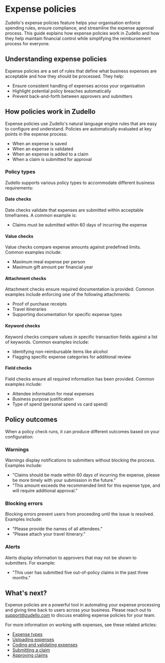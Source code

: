 # Expense policies

Zudello's expense policies feature helps your organisation enforce spending rules, ensure compliance, and streamline the expense approval process. This guide explains how expense policies work in Zudello and how they help maintain financial control while simplifying the reimbursement process for everyone.

## Understanding expense policies

Expense policies are a set of rules that define what business expenses are acceptable and how they should be processed. They help:

- Ensure consistent handling of expenses across your organisation
- Highlight potential policy breaches automatically
- Prevent back-and-forth between approvers and submitters

## How policies work in Zudello

Expense policies use Zudello's natural language engine rules that are easy to configure and understand. Policies are automatically evaluated at key points in the expense process:

- When an expense is saved
- When an expense is validated
- When an expense is added to a claim
- When a claim is submitted for approval

### Policy types

Zudello supports various policy types to accommodate different business requirements:

#### Date checks

Date checks validate that expenses are submitted within acceptable timeframes. A common example is:

- Claims must be submitted within 60 days of incurring the expense

#### Value checks

Value checks compare expense amounts against predefined limits. Common examples include:

- Maximum meal expense per person
- Maximum gift amount per financial year

#### Attachment checks

Attachment checks ensure required documentation is provided. Common examples include enforcing one of the following attachments:

- Proof of purchase receipts
- Travel itineraries
- Supporting documentation for specific expense types

#### Keyword checks

Keyword checks compare values in specific transaction fields against a list of keywords. Common examples include:

- Identifying non-reimbursable items like alcohol
- Flagging specific expense categories for additional review

#### Field checks

Field checks ensure all required information has been provided. Common examples include:

- Attendee information for meal expenses
- Business purpose justification
- Type of spend (personal spend vs card spend)

## Policy outcomes

When a policy check runs, it can produce different outcomes based on your configuration:

### Warnings

Warnings display notifications to submitters without blocking the process. Examples include:

- "Claims should be made within 60 days of incurring the expense, please be more timely with your submission in the future."
- "This amount exceeds the recommended limit for this expense type, and will require additional approval."

### Blocking errors

Blocking errors prevent users from proceeding until the issue is resolved. Examples include:

- "Please provide the names of all attendees."
- "Please attach your travel itinerary."

### Alerts

Alerts display information to approvers that may not be shown to submitters. For example:

- "This user has submitted five out-of-policy claims in the past three months."

## What's next?

Expense policies are a powerful tool in automating your expense processing and giving time back to users across your business. Please reach out to support@zudello.com to discuss enabling expense policies for your team. 

For more information on working with expenses, see these related articles:

- [Expense types](expense-types.md)
- [Uploading expenses](uploading-expenses.md)
- [Coding and validating expenses](coding-and-validating-expenses.md)
- [Submitting a claim](submitting-a-claim.md)
- [Approving claims](approving-claims.md)